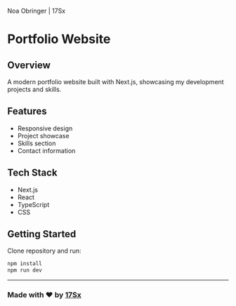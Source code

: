 Noa Obringer | 17Sx

# Portfolio Website

## Overview
A modern portfolio website built with Next.js, showcasing my development projects and skills.

## Features
- Responsive design
- Project showcase
- Skills section
- Contact information

## Tech Stack
- Next.js
- React
- TypeScript
- CSS

## Getting Started
Clone repository and run:
```bash
npm install
npm run dev
```

---

### Made with ♥ by [17Sx](https://github.com/17Sx)

